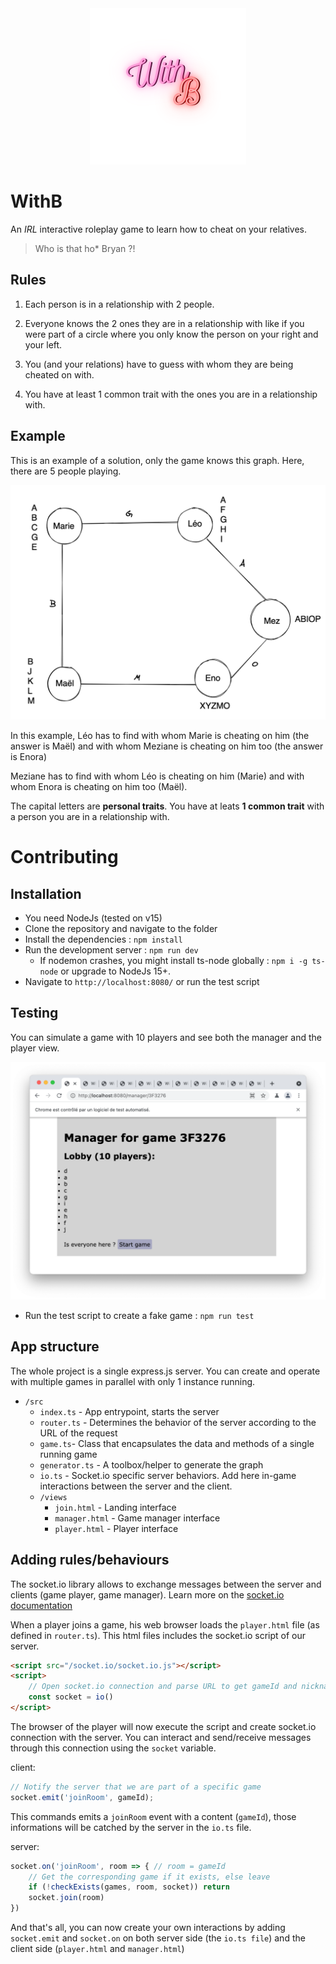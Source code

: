 <center><img src="doc/logo.png" width=250 height=250 ></center>

# WithB

An *IRL* interactive roleplay game to learn how to cheat on your relatives. 

> Who is that ho* Bryan ?!

## Rules

1) Each person is in a relationship with 2 people.

2) Everyone knows the 2 ones they are in a relationship with like if you were part of a circle where you only know the person on your right and your left.

3) You (and your relations) have to guess with whom they are being cheated on with.

4) You have at least 1 common trait with the ones you are in a relationship with.

## Example

This is an example of a solution, only the game knows this graph.
Here, there are 5 people playing.

<img src="doc/circle.png">

In this example, Léo has to find with whom Marie is cheating on him (the answer is Maël) and with whom Meziane is cheating on him too (the answer is Enora)

Meziane has to find with whom Léo is cheating on him (Marie) and with whom Enora is cheating on him too (Maël).

The capital letters are **personal traits**.
You have at leats **1 common trait** with a person you are in a relationship with.

# Contributing

## Installation
- You need NodeJs (tested on v15)
- Clone the repository and navigate to the folder
- Install the dependencies : `npm install`
- Run the development server : `npm run dev`
    - If nodemon crashes, you might install ts-node globally : `npm i -g ts-node` or upgrade to NodeJs 15+.  
- Navigate to `http://localhost:8080/` or run the test script

## Testing
You can simulate a game with 10 players and see both the manager and the player view.

<img src="doc/test.png">

- Run the test script to create a fake game : `npm run test`

## App structure

The whole project is a single express.js server. You can create and operate with multiple games in parallel with only 1 instance running.

- `/src` 
    - `index.ts` - App entrypoint, starts the server
    - `router.ts` - Determines the behavior of the server according to the URL of the request
    - `game.ts`- Class that encapsulates the data and methods of a single running game
    - `generator.ts` - A toolbox/helper to generate the graph
    - `io.ts` - Socket.io specific server behaviors. Add here in-game interactions between the server and the client.
    - `/views`
        - `join.html` - Landing interface
        - `manager.html` - Game manager interface
        - `player.html` - Player interface

## Adding rules/behaviours
The socket.io library allows to exchange messages between the server and clients (game player, game manager). Learn more on the [socket.io documentation](https://socket.io/docs/v3/how-it-works/)

When a player joins a game, his web browser loads the `player.html` file (as defined in `router.ts`). This html files includes the socket.io script of our server.

```html
<script src="/socket.io/socket.io.js"></script>
<script>
    // Open socket.io connection and parse URL to get gameId and nickname
    const socket = io()
</script>
```

The browser of the player will now execute the script and create socket.io connection with the server. You can interact and send/receive messages through this connection using the `socket` variable.

client:
```js
// Notify the server that we are part of a specific game
socket.emit('joinRoom', gameId);
```

This commands emits a `joinRoom` event with a content (`gameId`), those informations will be catched by the server in the `io.ts` file.

server:
```js
socket.on('joinRoom', room => { // room = gameId
    // Get the corresponding game if it exists, else leave
    if (!checkExists(games, room, socket)) return
    socket.join(room)
})
```

And that's all, you can now create your own interactions by adding `socket.emit` and `socket.on` on both server side (the `io.ts file`) and the client side (`player.html` and `manager.html`)
